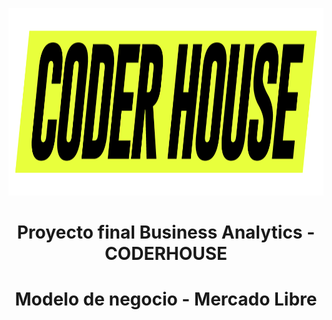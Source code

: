 <p align='center'> <img src="Img\logos_coderhouse.png" width="1000" height="300" ><p>

# <h1 align= center> **Proyecto final Business Analytics - CODERHOUSE** </h1>

# <h1 align= center> **Modelo de negocio - Mercado Libre** </h1>